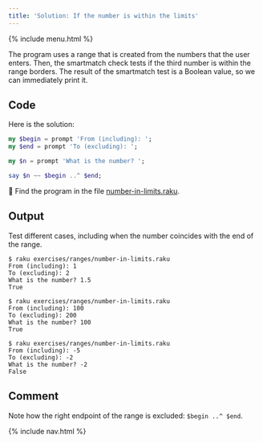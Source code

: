 ```yaml
---
title: 'Solution: If the number is within the limits'
---
```


{% include menu.html %}

The program uses a range that is created from the numbers that the user enters. Then, the smartmatch check tests if the third number is within the range borders. The result of the smartmatch test is a Boolean value, so we can immediately print it.

## Code

Here is the solution:

```raku
my $begin = prompt 'From (including): ';
my $end = prompt 'To (excluding): ';

my $n = prompt 'What is the number? ';

say $n ~~ $begin ..^ $end;
```

🦋 Find the program in the file [number-in-limits.raku](https://github.com/ash/raku-course/blob/master/exercises/ranges/number-in-limits.raku).

## Output

Test different cases, including when the number coincides with the end of the range.

```console
$ raku exercises/ranges/number-in-limits.raku
From (including): 1
To (excluding): 2
What is the number? 1.5
True

$ raku exercises/ranges/number-in-limits.raku
From (including): 100
To (excluding): 200
What is the number? 100
True

$ raku exercises/ranges/number-in-limits.raku
From (including): -5
To (excluding): -2
What is the number? -2
False
```

## Comment

Note how the right endpoint of the range is excluded: `$begin ..^ $end`.

{% include nav.html %}
